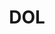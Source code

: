 ---
name: Erika McEntarfer*
department: Department of Labor
sub-department: Bureau of Labor Statistics^
title: DOL
---